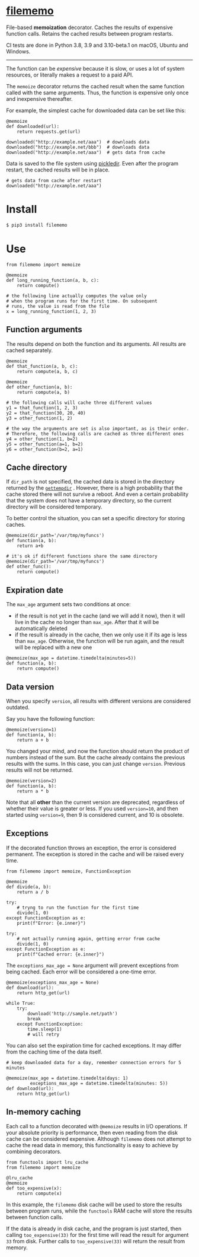 # [filememo](https://github.com/rtmigo/filememo_py#readme)

File-based **memoization** decorator. Caches the results of expensive function
calls. Retains the cached results between program restarts.

CI tests are done in Python 3.8, 3.9 and 3.10-beta.1 on macOS, Ubuntu and Windows.

---

The function can be *expensive* because it is slow, or uses a lot of system
resources, or literally makes a request to a paid API.

The `memoize` decorator returns the cached result when the same function called
with the same arguments. Thus, the function is expensive only once and
inexpensive thereafter.

For example, the simplest cache for downloaded data can be set like this:

``` python3
@memoize
def downloaded(url):
    return requests.get(url)
    
downloaded("http://example.net/aaa")  # downloads data
downloaded("http://example.net/bbb")  # downloads data
downloaded("http://example.net/aaa")  # gets data from cache   
```

Data is saved to the file system using
[pickledir](https://pypi.org/project/pickledir/). Even after the program
restart, the cached results will be in place.

``` python3
# gets data from cache after restart
downloaded("http://example.net/aaa")     
```

# Install

``` bash
$ pip3 install filememo
```

# Use

``` python3
from filememo import memoize

@memoize
def long_running_function(a, b, c):
    return compute()

# the following line actually computes the value only
# when the program runs for the first time. On subsequent 
# runs, the value is read from the file
x = long_running_function(1, 2, 3)
```

## Function arguments

The results depend on both the function and its arguments. All results are
cached separately.

``` python3
@memoize
def that_function(a, b, c):
    return compute(a, b, c)

@memoize
def other_function(a, b):
    return compute(a, b)

# the following calls will cache three different values 
y1 = that_function(1, 2, 3)  
y2 = that_function(30, 20, 40)
y3 = other_function(1, 2)

# the way the arguments are set is also important, as is their order. 
# Therefore, the following calls are cached as three different ones
y4 = other_function(1, b=2)
y5 = other_function(a=1, b=2)
y6 = other_function(b=2, a=1)
```

## Cache directory

If `dir_path` is not specified, the cached data is stored in the directory
returned by
the [`gettempdir`](https://docs.python.org/3/library/tempfile.html#tempfile.gettempdir)
. However, there is a high probability that the cache stored there will not
survive a reboot. And even a certain probability that the system does not have a
temporary directory, so the current directory will be considered temporary.

To better control the situation, you can set a specific directory for storing
caches.

``` python3
@memoize(dir_path='/var/tmp/myfuncs')
def function(a, b):
    return a+b
    
# it's ok if different functions share the same directory    
@memoize(dir_path='/var/tmp/myfuncs')
def other_func():
    return compute()
```

## Expiration date

The `max_age` argument sets two conditions at once:

- if the result is not yet in the cache (and we will add it now), then it will
  live in the cache no longer than `max_age`. After that it will be
  automatically deleted
- if the result is already in the cache, then we only use it if its age is less
  than `max_age`. Otherwise, the function will be run again, and the result will
  be replaced with a new one

``` python3
@memoize(max_age = datetime.timedelta(minutes=5))
def function(a, b):
    return compute()
```

## Data version

When you specify `version`, all results with different versions are considered
outdated.

Say you have the following function:

``` python3
@memoize(version=1)
def function(a, b):
    return a + b
```

You changed your mind, and now the function should return the product of numbers
instead of the sum. But the cache already contains the previous results with the
sums. In this case, you can just change
`version`. Previous results will not be returned.

``` python3
@memoize(version=2)
def function(a, b):
    return a * b
```

Note that all **other** than the current version are deprecated, regardless of
whether their value is greater or less. If you used `version=10`, and then
started using `version=9`, then 9 is considered current, and 10 is obsolete.

## Exceptions

If the decorated function throws an exception, the error is considered
permanent. The exception is stored in the cache and will be raised every time.

``` python3
from filememo import memoize, FunctionException

@memoize
def divide(a, b):
    return a / b

try:
    # tryng to run the function for the first time
    divide(1, 0)
except FunctionException as e:
    print(f"Error: {e.inner}")      

try:
    # not actually running again, getting error from cache
    divide(1, 0)
except FunctionException as e:
    print(f"Cached error: {e.inner}")      
```

The `exceptions_max_age = None` argument will prevent exceptions from being
cached. Each error will be considered a one-time error.

``` python3
@memoize(exceptions_max_age = None)
def download(url):
    return http_get(url)
    
while True:
    try:
        download('http://sample.net/path')
        break
    except FunctionException:
        time.sleep(1)
        # will retry        
```

You can also set the expiration time for cached exceptions. It may differ from
the caching time of the data itself.

``` python3
# keep downloaded data for a day, remember connection errors for 5 minutes

@memoize(max_age = datetime.timedelta(days: 1)
         exceptions_max_age = datetime.timedelta(minutes: 5))
def download(url):
    return http_get(url)
```

## In-memory caching

Each call to a function decorated with `@memoize` results in I/O operations. If
your absolute priority is performance, then even reading from the disk cache can
be considered expensive. Although `filememo` does not attempt to cache the read
data in memory, this functionality is easy to achieve by combining decorators.

``` python3
from functools import lru_cache
from filememo import memoize

@lru_cache
@memoize
def too_expensive(x):
    return compute(x)
```

In this example, the `filememo` disk cache will be used to store the results
between program runs, while the `functools` RAM cache will store the results
between function calls.

If the data is already in disk cache, and the program is just started, then
calling `too_expensive(33)` for the first time will read the result for
argument `33` from disk. Further calls to `too_expensive(33)` will return
the result from memory.